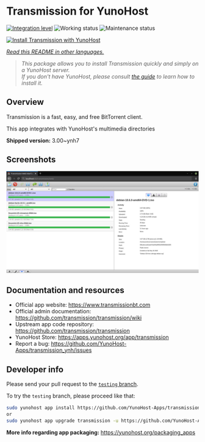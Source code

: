 <!--
N.B.: This README was automatically generated by <https://github.com/YunoHost/apps/tree/master/tools/readme_generator>
It shall NOT be edited by hand.
-->

# Transmission for YunoHost

[![Integration level](https://dash.yunohost.org/integration/transmission.svg)](https://ci-apps.yunohost.org/ci/apps/transmission/) ![Working status](https://ci-apps.yunohost.org/ci/badges/transmission.status.svg) ![Maintenance status](https://ci-apps.yunohost.org/ci/badges/transmission.maintain.svg)

[![Install Transmission with YunoHost](https://install-app.yunohost.org/install-with-yunohost.svg)](https://install-app.yunohost.org/?app=transmission)

*[Read this README in other languages.](./ALL_README.md)*

> *This package allows you to install Transmission quickly and simply on a YunoHost server.*  
> *If you don't have YunoHost, please consult [the guide](https://yunohost.org/install) to learn how to install it.*

## Overview

Transmission is a fast, easy, and free BitTorrent client.

This app integrates with YunoHost's multimedia directories


**Shipped version:** 3.00~ynh7

## Screenshots

![Screenshot of Transmission](./doc/screenshots/transmission.jpg)

## Documentation and resources

- Official app website: <https://www.transmissionbt.com>
- Official admin documentation: <https://github.com/transmission/transmission/wiki>
- Upstream app code repository: <https://github.com/transmission/transmission>
- YunoHost Store: <https://apps.yunohost.org/app/transmission>
- Report a bug: <https://github.com/YunoHost-Apps/transmission_ynh/issues>

## Developer info

Please send your pull request to the [`testing` branch](https://github.com/YunoHost-Apps/transmission_ynh/tree/testing).

To try the `testing` branch, please proceed like that:

```bash
sudo yunohost app install https://github.com/YunoHost-Apps/transmission_ynh/tree/testing --debug
or
sudo yunohost app upgrade transmission -u https://github.com/YunoHost-Apps/transmission_ynh/tree/testing --debug
```

**More info regarding app packaging:** <https://yunohost.org/packaging_apps>
